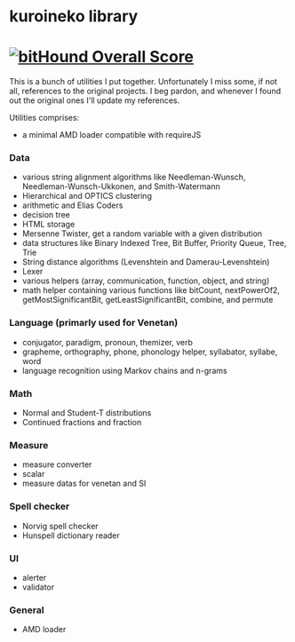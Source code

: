 # kuroineko library
[![bitHound Overall Score](https://www.bithound.io/github/mtrevisan/library/badges/score.svg)](https://www.bithound.io/github/mtrevisan/library)
=========
This is a bunch of utilities I put together. Unfortunately I miss some, if not all, references to the original projects. I beg pardon, and whenever I found out the original ones I'll update my references.

Utilities comprises:
 - a minimal AMD loader compatible with requireJS

### Data ###
 - various string alignment algorithms like Needleman-Wunsch, Needleman-Wunsch-Ukkonen, and Smith-Watermann
 - Hierarchical and OPTICS clustering
 - arithmetic and Elias Coders
 - decision tree
 - HTML storage
 - Mersenne Twister, get a random variable with a given distribution
 - data structures like Binary Indexed Tree, Bit Buffer, Priority Queue, Tree, Trie
 - String distance algorithms (Levenshtein and Damerau-Levenshtein)
 - Lexer
 - various helpers (array, communication, function, object, and string)
 - math helper containing various functions like bitCount, nextPowerOf2, getMostSignificantBit, getLeastSignificantBit, combine, and permute

### Language (primarly used for Venetan) ###
 - conjugator, paradigm, pronoun, themizer, verb
 - grapheme, orthography, phone, phonology helper, syllabator, syllabe, word
 - language recognition using Markov chains and n-grams

### Math ###
 - Normal and Student-T distributions
 - Continued fractions and fraction

### Measure ###
 - measure converter
 - scalar
 - measure datas for venetan and SI

### Spell checker ###
 - Norvig spell checker
 - Hunspell dictionary reader

### UI ###
 - alerter
 - validator

### General ###
 - AMD loader

